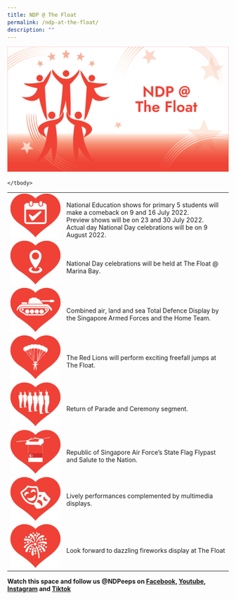 ```yaml
---
title: NDP @ The Float
permalink: /ndp-at-the-float/
description: ""
---
```




![](/images/NDP%20@%20The%20Float%20Images%2020May2022%202pm.jpg)

<table>
    <tbody>
        <tr>
            <td style="max-width: 250px"><img src="/images/NDP @ The Float Images 20May2022 2pm2.jpg" alt="Image"></td>
            <td><br>National Education shows for primary 5 students will make a 
comeback on 9 and 16 July 2022. <br>
Preview shows will be on 23 and 30 July 2022. <br>
Actual day National Day celebrations will be on 9 August 2022. </td>
        </tr>
        <tr>
            <td style="max-width: 250px"><img src="/images/NDP @ The Float Images 20May2022 2pm3.jpg" alt="Image"></td>
            <td><br>National Day celebrations will be held at The Float @ Marina Bay.</td>
        </tr>
        <tr>
            <td style="max-width: 250px"><img src="/images/NDP @ The Float Images 20May2022 2pm4.jpg" alt="Image"></td>
            <td><br>Combined air, land and sea Total Defence Display by the 
Singapore Armed Forces and the Home Team.</td>
        </tr>
        <tr>
            <td style="max-width: 250px"><img src="/images/NDP @ The Float Images 20May2022 2pm5.jpg" alt="Image"></td>
            <td><br>The Red Lions will perform exciting freefall jumps at The Float.</td>
        </tr>
        <tr>
            <td style="max-width: 250px"><img src="/images/NDP @ The Float Images 20May2022 2pm6.jpg" alt="Image"></td>
            <td><br>Return of Parade and Ceremony segment.</td>
        </tr>
        <tr>
            <td style="max-width: 250px"><img src="/images/NDP @ The Float Images 20May2022 2pm7.jpg" alt="Image"></td>
            <td><br>Republic of Singapore Air Force’s State Flag Flypast and 
Salute to the Nation.</td>
        </tr>
        <tr>
            <td style="max-width: 250px"><img src="/images/NDP @ The Float Images 20May2022 2pm8.jpg" alt="Image"></td>
            <td>Lively performances complemented by multimedia displays.</td>
        </tr>
        <tr>
            <td style="max-width: 250px"><img src="/images/NDP @ The Float Images 20May2022 2pm9.jpg" alt="Image"></td>
            <td><br>Look forward to dazzling fireworks display at The Float</td>
        </tr>
			
    </tbody>
</table>

**Watch this space and follow us @NDPeeps on [Facebook](https://www.facebook.com/NDPeeps), [Youtube](https://www.youtube.com/user/NDPeeps), [Instagram](https://www.instagram.com/ndpeeps/?hl=en) and [Tiktok](https://www.tiktok.com/@ndpeeps?lang=en)**